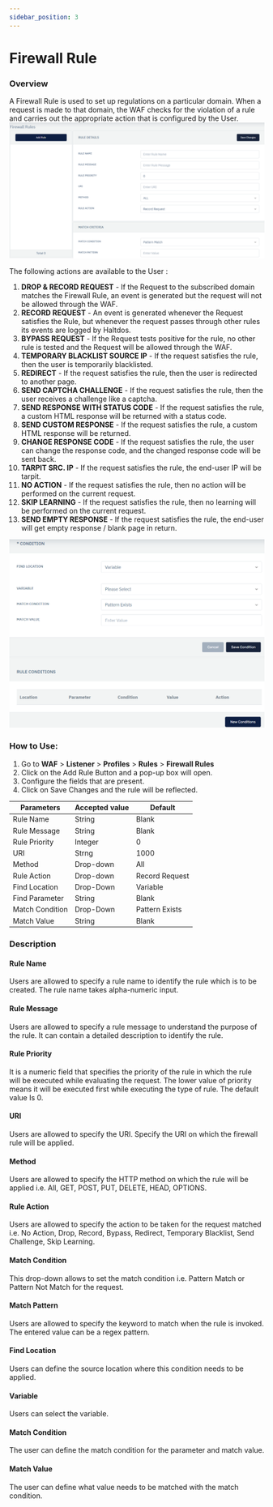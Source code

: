 ```yaml
---
sidebar_position: 3
---
```

# Firewall Rule

### Overview
 A Firewall Rule is used to set up regulations on a particular domain. When a request is made to that domain, the WAF checks for the violation of a rule and carries out the appropriate action that is configured by the User.
![Firewall Rule](/img/waf/v6/docs/firewall_rules.png)

The following actions are available to the User :
1. **DROP  & RECORD REQUEST** - If the Request to the subscribed domain matches the Firewall Rule, an event is generated but the request will not be allowed through the WAF.
2. **RECORD REQUEST** - An event is generated whenever the Request satisfies the Rule, but whenever the request passes through other rules its events are logged by Haltdos.
3. **BYPASS REQUEST** - If the Request tests positive for the rule, no other rule is tested and the Request will be allowed through the WAF.
4. **TEMPORARY BLACKLIST SOURCE IP** - If the request satisfies the rule, then the user is temporarily blacklisted.
5. **REDIRECT** - If the request satisfies the rule, then the user is redirected to another page.
6. **SEND CAPTCHA CHALLENGE** - If the request satisfies the rule, then the user receives a challenge like a captcha.
7. **SEND RESPONSE WITH STATUS CODE** - If the request satisfies the rule, a custom HTML response will be returned with a status code.
8. **SEND CUSTOM RESPONSE** - If the request satisfies the rule, a custom HTML response will be returned.
9. **CHANGE RESPONSE CODE** - If the request satisfies the rule, the user can change the response code, and the changed response code will be sent back.
10. **TARPIT SRC. IP** -  If the request satisfies the rule, the end-user IP will be tarpit.
11. **NO ACTION** - If the request satisfies the rule, then no action will be performed on the current request.
12. **SKIP LEARNING** - If the request satisfies the rule, then no learning will be performed on the current request.
13. **SEND EMPTY RESPONSE** - If the request satisfies the rule, the end-user will get empty response / blank page in return.

![Firewall Condition](/img/waf/v6/docs/firewall_rules_condition.png)

### How to Use:
1. Go to **WAF** > **Listener** >  **Profiles** > **Rules** > **Firewall Rules**
2. Click on the Add Rule Button and a pop-up box will open.
3. Configure the fields that are present.
4. Click on Save Changes and the rule will be reflected.

| Parameters      | Accepted value |  Default       |
|-----------------|----------------|----------------|
| Rule Name       | String         | Blank          |
| Rule Message    | String         | Blank          |
| Rule Priority   | Integer        | 0              |
| URI             | Strng          | 1000           |
| Method          | Drop-down      | All            |
| Rule Action     | Drop-down      | Record Request |
| Find Location   | Drop-Down      | Variable       |
| Find Parameter  | String         | Blank          |
| Match Condition | Drop-Down      | Pattern Exists |
| Match Value     | String         | Blank          |


### Description

#### Rule Name
Users are allowed to specify a rule name to identify the rule which is to be created. The rule name takes alpha-numeric input.

#### Rule Message
Users are allowed to specify a rule message to understand the purpose of the rule. It can contain a detailed description to identify the rule.

#### Rule Priority
It is a numeric field that specifies the priority of the rule in which the rule will be executed while evaluating the request. The lower value of priority means it will be executed first while executing the type of rule. The default value Is 0. 

#### URI
Users are allowed to specify the URI. Specify the URI on which the firewall rule will be applied.

#### Method
Users are allowed to specify the HTTP method on which the rule will be applied i.e. All, GET, POST, PUT, DELETE, HEAD, OPTIONS.

#### Rule Action
Users are allowed to specify the action to be taken for the request matched i.e. No Action, Drop, Record, Bypass, Redirect, Temporary Blacklist, Send Challenge, Skip Learning.

#### Match Condition
This drop-down allows to set the match condition i.e. Pattern Match or Pattern Not Match for the request.

#### Match Pattern
Users are allowed to specify the keyword to match when the rule is invoked. The entered value can be a regex pattern.

#### Find Location
Users can define the source location where this condition needs to be applied.

#### Variable
Users can select the variable.

#### Match Condition
The user can define the match condition for the parameter and match value.

#### Match Value
The user can define what value needs to be matched with the match condition.














